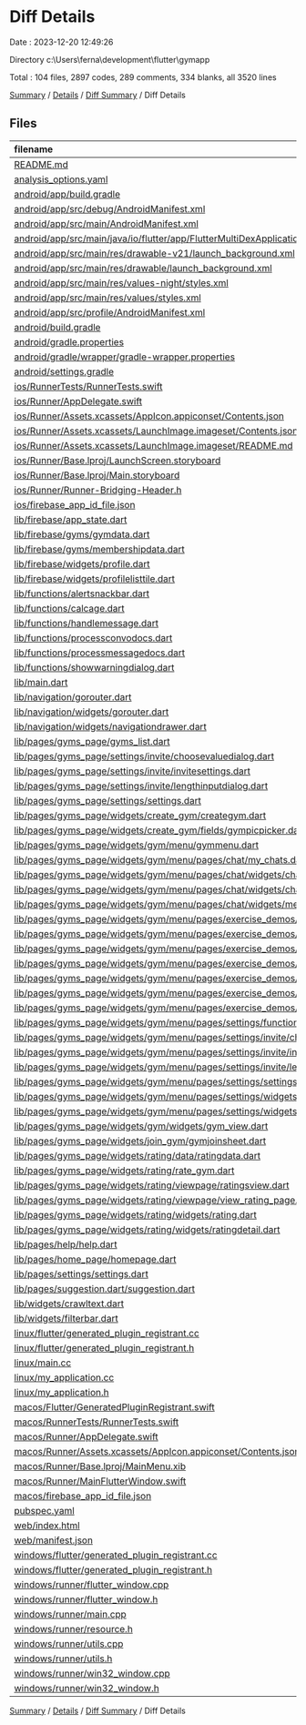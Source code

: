 # Diff Details

Date : 2023-12-20 12:49:26

Directory c:\\Users\\ferna\\development\\flutter\\gymapp

Total : 104 files,  2897 codes, 289 comments, 334 blanks, all 3520 lines

[Summary](results.md) / [Details](details.md) / [Diff Summary](diff.md) / Diff Details

## Files
| filename | language | code | comment | blank | total |
| :--- | :--- | ---: | ---: | ---: | ---: |
| [README.md](/README.md) | Markdown | 2 | 0 | 1 | 3 |
| [analysis_options.yaml](/analysis_options.yaml) | YAML | 3 | 22 | 4 | 29 |
| [android/app/build.gradle](/android/app/build.gradle) | Gradle | 55 | 5 | 12 | 72 |
| [android/app/src/debug/AndroidManifest.xml](/android/app/src/debug/AndroidManifest.xml) | XML | 3 | 4 | 1 | 8 |
| [android/app/src/main/AndroidManifest.xml](/android/app/src/main/AndroidManifest.xml) | XML | 28 | 6 | 2 | 36 |
| [android/app/src/main/java/io/flutter/app/FlutterMultiDexApplication.java](/android/app/src/main/java/io/flutter/app/FlutterMultiDexApplication.java) | Java | 13 | 9 | 4 | 26 |
| [android/app/src/main/res/drawable-v21/launch_background.xml](/android/app/src/main/res/drawable-v21/launch_background.xml) | XML | 4 | 7 | 2 | 13 |
| [android/app/src/main/res/drawable/launch_background.xml](/android/app/src/main/res/drawable/launch_background.xml) | XML | 4 | 7 | 2 | 13 |
| [android/app/src/main/res/values-night/styles.xml](/android/app/src/main/res/values-night/styles.xml) | XML | 9 | 9 | 1 | 19 |
| [android/app/src/main/res/values/styles.xml](/android/app/src/main/res/values/styles.xml) | XML | 9 | 9 | 1 | 19 |
| [android/app/src/profile/AndroidManifest.xml](/android/app/src/profile/AndroidManifest.xml) | XML | 3 | 4 | 1 | 8 |
| [android/build.gradle](/android/build.gradle) | Gradle | 28 | 3 | 5 | 36 |
| [android/gradle.properties](/android/gradle.properties) | Properties | 3 | 0 | 1 | 4 |
| [android/gradle/wrapper/gradle-wrapper.properties](/android/gradle/wrapper/gradle-wrapper.properties) | Properties | 5 | 0 | 1 | 6 |
| [android/settings.gradle](/android/settings.gradle) | Gradle | 17 | 0 | 5 | 22 |
| [ios/RunnerTests/RunnerTests.swift](/ios/RunnerTests/RunnerTests.swift) | Swift | 7 | 2 | 4 | 13 |
| [ios/Runner/AppDelegate.swift](/ios/Runner/AppDelegate.swift) | Swift | 12 | 0 | 2 | 14 |
| [ios/Runner/Assets.xcassets/AppIcon.appiconset/Contents.json](/ios/Runner/Assets.xcassets/AppIcon.appiconset/Contents.json) | JSON | 122 | 0 | 1 | 123 |
| [ios/Runner/Assets.xcassets/LaunchImage.imageset/Contents.json](/ios/Runner/Assets.xcassets/LaunchImage.imageset/Contents.json) | JSON | 23 | 0 | 1 | 24 |
| [ios/Runner/Assets.xcassets/LaunchImage.imageset/README.md](/ios/Runner/Assets.xcassets/LaunchImage.imageset/README.md) | Markdown | 3 | 0 | 2 | 5 |
| [ios/Runner/Base.lproj/LaunchScreen.storyboard](/ios/Runner/Base.lproj/LaunchScreen.storyboard) | XML | 36 | 1 | 1 | 38 |
| [ios/Runner/Base.lproj/Main.storyboard](/ios/Runner/Base.lproj/Main.storyboard) | XML | 25 | 1 | 1 | 27 |
| [ios/Runner/Runner-Bridging-Header.h](/ios/Runner/Runner-Bridging-Header.h) | C++ | 1 | 0 | 1 | 2 |
| [ios/firebase_app_id_file.json](/ios/firebase_app_id_file.json) | JSON | 7 | 0 | 0 | 7 |
| [lib/firebase/app_state.dart](/lib/firebase/app_state.dart) | Dart | 166 | 0 | 10 | 176 |
| [lib/firebase/gyms/gymdata.dart](/lib/firebase/gyms/gymdata.dart) | Dart | 4 | 0 | 0 | 4 |
| [lib/firebase/gyms/membershipdata.dart](/lib/firebase/gyms/membershipdata.dart) | Dart | 10 | 0 | 0 | 10 |
| [lib/firebase/widgets/profile.dart](/lib/firebase/widgets/profile.dart) | Dart | 88 | 0 | 4 | 92 |
| [lib/firebase/widgets/profilelisttile.dart](/lib/firebase/widgets/profilelisttile.dart) | Dart | -88 | 0 | -4 | -92 |
| [lib/functions/alertsnackbar.dart](/lib/functions/alertsnackbar.dart) | Dart | 24 | 0 | 2 | 26 |
| [lib/functions/calcage.dart](/lib/functions/calcage.dart) | Dart | 9 | 0 | 1 | 10 |
| [lib/functions/handlemessage.dart](/lib/functions/handlemessage.dart) | Dart | 43 | 2 | 3 | 48 |
| [lib/functions/processconvodocs.dart](/lib/functions/processconvodocs.dart) | Dart | 31 | 0 | 2 | 33 |
| [lib/functions/processmessagedocs.dart](/lib/functions/processmessagedocs.dart) | Dart | 11 | 0 | 2 | 13 |
| [lib/functions/showwarningdialog.dart](/lib/functions/showwarningdialog.dart) | Dart | 32 | 0 | 2 | 34 |
| [lib/main.dart](/lib/main.dart) | Dart | 26 | 0 | 0 | 26 |
| [lib/navigation/gorouter.dart](/lib/navigation/gorouter.dart) | Dart | 70 | 0 | 2 | 72 |
| [lib/navigation/widgets/gorouter.dart](/lib/navigation/widgets/gorouter.dart) | Dart | -44 | 0 | -2 | -46 |
| [lib/navigation/widgets/navigationdrawer.dart](/lib/navigation/widgets/navigationdrawer.dart) | Dart | 2 | 0 | 0 | 2 |
| [lib/pages/gyms_page/gyms_list.dart](/lib/pages/gyms_page/gyms_list.dart) | Dart | 0 | -1 | 0 | -1 |
| [lib/pages/gyms_page/settings/invite/choosevaluedialog.dart](/lib/pages/gyms_page/settings/invite/choosevaluedialog.dart) | Dart | -90 | 0 | -5 | -95 |
| [lib/pages/gyms_page/settings/invite/invitesettings.dart](/lib/pages/gyms_page/settings/invite/invitesettings.dart) | Dart | -121 | 0 | -4 | -125 |
| [lib/pages/gyms_page/settings/invite/lengthinputdialog.dart](/lib/pages/gyms_page/settings/invite/lengthinputdialog.dart) | Dart | -63 | 0 | -4 | -67 |
| [lib/pages/gyms_page/settings/settings.dart](/lib/pages/gyms_page/settings/settings.dart) | Dart | -40 | 0 | -4 | -44 |
| [lib/pages/gyms_page/widgets/create_gym/creategym.dart](/lib/pages/gyms_page/widgets/create_gym/creategym.dart) | Dart | 34 | 0 | 0 | 34 |
| [lib/pages/gyms_page/widgets/create_gym/fields/gympicpicker.dart](/lib/pages/gyms_page/widgets/create_gym/fields/gympicpicker.dart) | Dart | 5 | 0 | -1 | 4 |
| [lib/pages/gyms_page/widgets/gym/menu/gymmenu.dart](/lib/pages/gyms_page/widgets/gym/menu/gymmenu.dart) | Dart | 21 | 0 | 0 | 21 |
| [lib/pages/gyms_page/widgets/gym/menu/pages/chat/my_chats.dart](/lib/pages/gyms_page/widgets/gym/menu/pages/chat/my_chats.dart) | Dart | 13 | 0 | 0 | 13 |
| [lib/pages/gyms_page/widgets/gym/menu/pages/chat/widgets/chat_page.dart](/lib/pages/gyms_page/widgets/gym/menu/pages/chat/widgets/chat_page.dart) | Dart | 16 | 0 | -1 | 15 |
| [lib/pages/gyms_page/widgets/gym/menu/pages/chat/widgets/chat_tile.dart](/lib/pages/gyms_page/widgets/gym/menu/pages/chat/widgets/chat_tile.dart) | Dart | 53 | 0 | 0 | 53 |
| [lib/pages/gyms_page/widgets/gym/menu/pages/chat/widgets/messagecard.dart](/lib/pages/gyms_page/widgets/gym/menu/pages/chat/widgets/messagecard.dart) | Dart | 8 | 0 | 0 | 8 |
| [lib/pages/gyms_page/widgets/gym/menu/pages/exercise_demos/demodata.dart](/lib/pages/gyms_page/widgets/gym/menu/pages/exercise_demos/demodata.dart) | Dart | 1 | 0 | 0 | 1 |
| [lib/pages/gyms_page/widgets/gym/menu/pages/exercise_demos/exercisedemo.dart](/lib/pages/gyms_page/widgets/gym/menu/pages/exercise_demos/exercisedemo.dart) | Dart | 56 | 0 | -1 | 55 |
| [lib/pages/gyms_page/widgets/gym/menu/pages/exercise_demos/exercisedemos.dart](/lib/pages/gyms_page/widgets/gym/menu/pages/exercise_demos/exercisedemos.dart) | Dart | 14 | 0 | 0 | 14 |
| [lib/pages/gyms_page/widgets/gym/menu/pages/exercise_demos/interfaces/demomaker.dart](/lib/pages/gyms_page/widgets/gym/menu/pages/exercise_demos/interfaces/demomaker.dart) | Dart | 16 | 0 | -1 | 15 |
| [lib/pages/gyms_page/widgets/gym/menu/pages/exercise_demos/interfaces/extraadvice.dart](/lib/pages/gyms_page/widgets/gym/menu/pages/exercise_demos/interfaces/extraadvice.dart) | Dart | -2 | 0 | 0 | -2 |
| [lib/pages/gyms_page/widgets/gym/menu/pages/exercise_demos/interfaces/videopickfield.dart](/lib/pages/gyms_page/widgets/gym/menu/pages/exercise_demos/interfaces/videopickfield.dart) | Dart | 14 | 0 | 0 | 14 |
| [lib/pages/gyms_page/widgets/gym/menu/pages/exercise_demos/viewdemodetails.dart](/lib/pages/gyms_page/widgets/gym/menu/pages/exercise_demos/viewdemodetails.dart) | Dart | 19 | 0 | 0 | 19 |
| [lib/pages/gyms_page/widgets/gym/menu/pages/settings/functions/useroptionsmenu.dart](/lib/pages/gyms_page/widgets/gym/menu/pages/settings/functions/useroptionsmenu.dart) | Dart | 64 | 0 | 2 | 66 |
| [lib/pages/gyms_page/widgets/gym/menu/pages/settings/invite/choosevaluedialog.dart](/lib/pages/gyms_page/widgets/gym/menu/pages/settings/invite/choosevaluedialog.dart) | Dart | 90 | 0 | 5 | 95 |
| [lib/pages/gyms_page/widgets/gym/menu/pages/settings/invite/invitesettings.dart](/lib/pages/gyms_page/widgets/gym/menu/pages/settings/invite/invitesettings.dart) | Dart | 121 | 0 | 4 | 125 |
| [lib/pages/gyms_page/widgets/gym/menu/pages/settings/invite/lengthinputdialog.dart](/lib/pages/gyms_page/widgets/gym/menu/pages/settings/invite/lengthinputdialog.dart) | Dart | 63 | 0 | 4 | 67 |
| [lib/pages/gyms_page/widgets/gym/menu/pages/settings/settings.dart](/lib/pages/gyms_page/widgets/gym/menu/pages/settings/settings.dart) | Dart | 84 | 0 | 3 | 87 |
| [lib/pages/gyms_page/widgets/gym/menu/pages/settings/widgets/option.dart](/lib/pages/gyms_page/widgets/gym/menu/pages/settings/widgets/option.dart) | Dart | 16 | 0 | 3 | 19 |
| [lib/pages/gyms_page/widgets/gym/menu/pages/settings/widgets/usersettingstile.dart](/lib/pages/gyms_page/widgets/gym/menu/pages/settings/widgets/usersettingstile.dart) | Dart | 115 | 0 | 6 | 121 |
| [lib/pages/gyms_page/widgets/gym/widgets/gym_view.dart](/lib/pages/gyms_page/widgets/gym/widgets/gym_view.dart) | Dart | -2 | 0 | 0 | -2 |
| [lib/pages/gyms_page/widgets/join_gym/gymjoinsheet.dart](/lib/pages/gyms_page/widgets/join_gym/gymjoinsheet.dart) | Dart | 2 | 0 | 0 | 2 |
| [lib/pages/gyms_page/widgets/rating/data/ratingdata.dart](/lib/pages/gyms_page/widgets/rating/data/ratingdata.dart) | Dart | 33 | 0 | 1 | 34 |
| [lib/pages/gyms_page/widgets/rating/rate_gym.dart](/lib/pages/gyms_page/widgets/rating/rate_gym.dart) | Dart | 20 | 0 | 0 | 20 |
| [lib/pages/gyms_page/widgets/rating/viewpage/ratingsview.dart](/lib/pages/gyms_page/widgets/rating/viewpage/ratingsview.dart) | Dart | 50 | 0 | 5 | 55 |
| [lib/pages/gyms_page/widgets/rating/viewpage/view_rating_page.dart](/lib/pages/gyms_page/widgets/rating/viewpage/view_rating_page.dart) | Dart | 107 | 0 | 5 | 112 |
| [lib/pages/gyms_page/widgets/rating/widgets/rating.dart](/lib/pages/gyms_page/widgets/rating/widgets/rating.dart) | Dart | 97 | 0 | 3 | 100 |
| [lib/pages/gyms_page/widgets/rating/widgets/ratingdetail.dart](/lib/pages/gyms_page/widgets/rating/widgets/ratingdetail.dart) | Dart | 52 | 0 | 3 | 55 |
| [lib/pages/help/help.dart](/lib/pages/help/help.dart) | Dart | 34 | 0 | 4 | 38 |
| [lib/pages/home_page/homepage.dart](/lib/pages/home_page/homepage.dart) | Dart | 9 | 0 | 0 | 9 |
| [lib/pages/settings/settings.dart](/lib/pages/settings/settings.dart) | Dart | 19 | 0 | 4 | 23 |
| [lib/pages/suggestion.dart/suggestion.dart](/lib/pages/suggestion.dart/suggestion.dart) | Dart | 21 | 0 | 4 | 25 |
| [lib/widgets/crawltext.dart](/lib/widgets/crawltext.dart) | Dart | -7 | 0 | 0 | -7 |
| [lib/widgets/filterbar.dart](/lib/widgets/filterbar.dart) | Dart | 13 | 0 | 3 | 16 |
| [linux/flutter/generated_plugin_registrant.cc](/linux/flutter/generated_plugin_registrant.cc) | C++ | 11 | 4 | 5 | 20 |
| [linux/flutter/generated_plugin_registrant.h](/linux/flutter/generated_plugin_registrant.h) | C++ | 5 | 5 | 6 | 16 |
| [linux/main.cc](/linux/main.cc) | C++ | 5 | 0 | 2 | 7 |
| [linux/my_application.cc](/linux/my_application.cc) | C++ | 74 | 11 | 20 | 105 |
| [linux/my_application.h](/linux/my_application.h) | C++ | 7 | 7 | 5 | 19 |
| [macos/Flutter/GeneratedPluginRegistrant.swift](/macos/Flutter/GeneratedPluginRegistrant.swift) | Swift | 22 | 3 | 4 | 29 |
| [macos/RunnerTests/RunnerTests.swift](/macos/RunnerTests/RunnerTests.swift) | Swift | 7 | 2 | 4 | 13 |
| [macos/Runner/AppDelegate.swift](/macos/Runner/AppDelegate.swift) | Swift | 8 | 0 | 2 | 10 |
| [macos/Runner/Assets.xcassets/AppIcon.appiconset/Contents.json](/macos/Runner/Assets.xcassets/AppIcon.appiconset/Contents.json) | JSON | 68 | 0 | 1 | 69 |
| [macos/Runner/Base.lproj/MainMenu.xib](/macos/Runner/Base.lproj/MainMenu.xib) | XML | 343 | 0 | 1 | 344 |
| [macos/Runner/MainFlutterWindow.swift](/macos/Runner/MainFlutterWindow.swift) | Swift | 12 | 0 | 4 | 16 |
| [macos/firebase_app_id_file.json](/macos/firebase_app_id_file.json) | JSON | 7 | 0 | 0 | 7 |
| [pubspec.yaml](/pubspec.yaml) | YAML | 40 | 57 | 14 | 111 |
| [web/index.html](/web/index.html) | HTML | 38 | 16 | 6 | 60 |
| [web/manifest.json](/web/manifest.json) | JSON | 35 | 0 | 1 | 36 |
| [windows/flutter/generated_plugin_registrant.cc](/windows/flutter/generated_plugin_registrant.cc) | C++ | 21 | 4 | 5 | 30 |
| [windows/flutter/generated_plugin_registrant.h](/windows/flutter/generated_plugin_registrant.h) | C++ | 5 | 5 | 6 | 16 |
| [windows/runner/flutter_window.cpp](/windows/runner/flutter_window.cpp) | C++ | 49 | 7 | 16 | 72 |
| [windows/runner/flutter_window.h](/windows/runner/flutter_window.h) | C++ | 20 | 5 | 9 | 34 |
| [windows/runner/main.cpp](/windows/runner/main.cpp) | C++ | 30 | 4 | 10 | 44 |
| [windows/runner/resource.h](/windows/runner/resource.h) | C++ | 9 | 6 | 2 | 17 |
| [windows/runner/utils.cpp](/windows/runner/utils.cpp) | C++ | 54 | 2 | 10 | 66 |
| [windows/runner/utils.h](/windows/runner/utils.h) | C++ | 8 | 6 | 6 | 20 |
| [windows/runner/win32_window.cpp](/windows/runner/win32_window.cpp) | C++ | 210 | 24 | 55 | 289 |
| [windows/runner/win32_window.h](/windows/runner/win32_window.h) | C++ | 48 | 31 | 24 | 103 |

[Summary](results.md) / [Details](details.md) / [Diff Summary](diff.md) / Diff Details